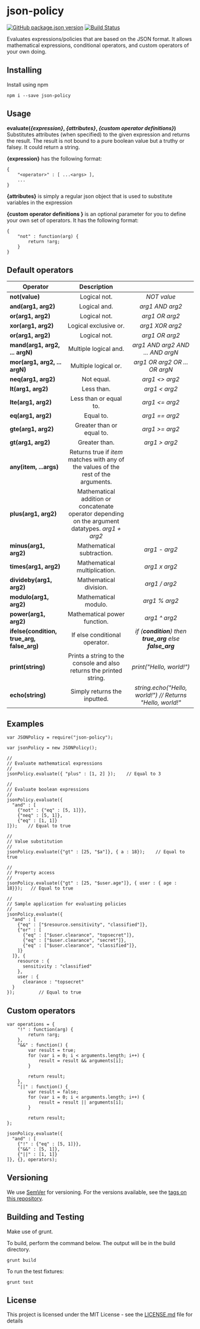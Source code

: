# json-policy

[![GitHub package.json version](https://img.shields.io/github/package-json/v/kbaylosis/json-policy)](https://www.npmjs.com/package/json-policy)
[![Build Status](https://travis-ci.org/kbaylosis/json-policy.svg?branch=master)](https://travis-ci.org/kbaylosis/json-policy)

Evaluates expressions/policies that are based on the JSON format. It allows mathematical expressions, conditional operators, and custom operators of your own doing.

## Installing

Install using npm

```
npm i --save json-policy 
```

## Usage

**evaluate(*{expression}*, *{attributes}*, *{custom operator definitions}*)** Substitutes attributes (when specified) to the given expression and returns the result. The result is not bound to a pure boolean value but a truthy or falsey. It could return a string.

**{expression}** has the following format:
```
{
	"<operator>" : [ ...<args> ],
	...
}
```

**{attributes}** is simply a regular json object that is used to substitute variables in the expression

**{custom operator definitions }** is an optional parameter for you to define your own set of operators. It has the following format:
```
{
	"not" : function(arg) {
		return !arg;	
	}
}
```

## Default operators

| Operator  |  Description |     |
|-----------|:------------:|:---:|
| **not(value)** | Logical not. | *NOT value* |
| **and(arg1, arg2)** | Logical and. | *arg1 AND arg2* | 
| **or(arg1, arg2)** | Logical not. | *arg1 OR arg2* | 
| **xor(arg1, arg2)** | Logical exclusive or. | *arg1 XOR arg2* | 
| **or(arg1, arg2)** | Logical not. | *arg1 OR arg2* | 
| **mand(arg1, arg2, ... argN)** | Multiple logical and. | *arg1 AND arg2 AND ... AND argN* | 
| **mor(arg1, arg2, ... argN)** | Multiple logical or. | *arg1 OR arg2 OR ... OR argN* | 
| **neq(arg1, arg2)** | Not equal. | *arg1 <> arg2* | 
| **lt(arg1, arg2)** | Less than. | *arg1 < arg2* | 
| **lte(arg1, arg2)** | Less than or equal to. | *arg1 <= arg2* | 
| **eq(arg1, arg2)** | Equal to. | *arg1 == arg2*| 
| **gte(arg1, arg2)** | Greater than or equal to. | *arg1 >= arg2* | 
| **gt(arg1, arg2)** | Greater than. | *arg1 > arg2* | 
| **any(item, ...args)** | Returns true if *item* matches with any of the values of the rest of the arguments. |
| **plus(arg1, arg2)** | Mathematical addition or concatenate operator depending on the argument datatypes. *arg1 + arg2* | 
| **minus(arg1, arg2)** | Mathematical subtraction. | *arg1 - arg2* | 
| **times(arg1, arg2)** | Mathematical multiplication. | *arg1 x arg2* | 
| **divideby(arg1, arg2)** | Mathematical division. | *arg1 / arg2* | 
| **modulo(arg1, arg2)** | Mathematical modulo. | *arg1 % arg2* | 
| **power(arg1, arg2)** | Mathematical power function. | *arg1 ^ arg2* | 
| **ifelse(condition, true_arg, false_arg)** | If else conditional operator. | *if (**condition**) then **true_arg** else **false_arg*** | 
| **print(string)** | Prints a string to the console and also returns the printed string. | *print("Hello, world!")* | 
| **echo(string)** | Simply returns the inputted. | *string.echo("Hello, world!") // Returns "Hello, world!"* | 


## Examples
```
var JSONPolicy = require("json-policy");

var jsonPolicy = new JSONPolicy();

//
// Evaluate mathematical expressions
//
jsonPolicy.evaluate({ "plus" : [1, 2] });    // Equal to 3

//
// Evaluate boolean expressions
//
jsonPolicy.evaluate({ 
  "and" : [
    {"not" : {"eq" : [5, 1]}},
    {"neq" : [5, 1]},
    {"eq" : [1, 1]}
]});    // Equal to true

//
// Value substitution
//
jsonPolicy.evaluate({"gt" : [25, "$a"]}, { a : 18});    // Equal to true

//
// Property access
//
jsonPolicy.evaluate({"gt" : [25, "$user.age"]}, { user : { age : 18}});   // Equal to true

//
// Sample application for evaluating policies
//
jsonPolicy.evaluate({
  "and" : [ 
    {"eq" : ["$resource.sensitivity", "classified"]},
    {"or" : [
      {"eq" : ["$user.clearance", "topsecret"]},
      {"eq" : ["$user.clearance", "secret"]},
      {"eq" : ["$user.clearance", "classified"]},
    ]}
  ]}, { 
    resource : {
      sensitivity : "classified"
    },
    user : {
      clearance : "topsecret"
  }
});         // Equal to true

```

## Custom operators
```
var operations = {
	"!" : function(arg) {
		return !arg;	
	},
	"&&" : function() {
		var result = true; 
		for (var i = 0; i < arguments.length; i++) {
			result = result && arguments[i];
		}

		return result;	
	},
	"||" : function() {
		var result = false; 
		for (var i = 0; i < arguments.length; i++) {
			result = result || arguments[i];
		}

		return result;	
};

jsonPolicy.evaluate({ 
  "and" : [
    {"!" : {"eq" : [5, 1]}},
    {"&&" : [5, 1]},
    {"||" : [1, 1]}
]}, {}, operators); 

```

## Versioning

We use [SemVer](http://semver.org/) for versioning. For the versions available, see the [tags on this repository](https://github.com/kbaylosis/json-policy/tags). 

## Building and Testing

Make use of grunt.

To build, perform the command below. The output will be in the build directory.
```
grunt build
```

To run the test fixtures:
```
grunt test
```

## License

This project is licensed under the MIT License - see the [LICENSE.md](LICENSE.md) file for details

